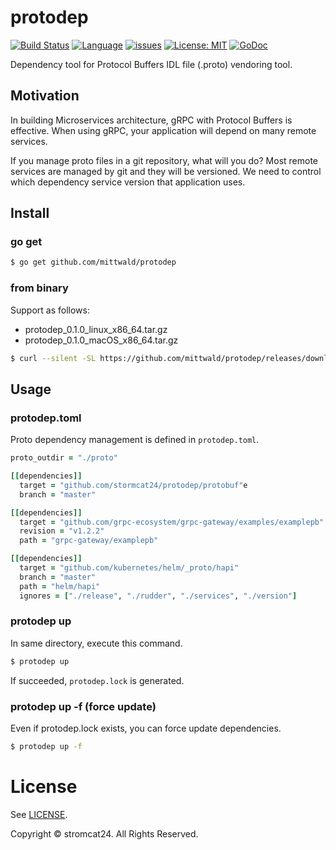 protodep
=======

[![Build Status](https://travis-ci.com/mittwald/protodep.svg?branch=master)](https://travis-ci.com/mittwald/protodep)
[![Language](https://img.shields.io/badge/language-go-brightgreen.svg?style=flat)](https://golang.org/)
[![issues](https://img.shields.io/github/issues/mittwald/protodep.svg?style=flat)](https://github.com/stormcat24/protodep/issues?state=open)
[![License: MIT](https://img.shields.io/badge/license-MIT-orange.svg)](LICENSE)
[![GoDoc](https://godoc.org/github.com/mittwald/protodep?status.png)](https://godoc.org/github.com/mittwald/protodep)

Dependency tool for Protocol Buffers IDL file (.proto) vendoring tool.

## Motivation

In building Microservices architecture, gRPC with Protocol Buffers is effective. When using gRPC, your application will depend on many remote services.

If you manage proto files in a git repository, what will you do? Most remote services are managed by git and they will be versioned. We need to control which dependency service version that application uses.

## Install

### go get

```bash
$ go get github.com/mittwald/protodep
```

### from binary

Support as follows:

* protodep_0.1.0_linux_x86_64.tar.gz
* protodep_0.1.0_macOS_x86_64.tar.gz

```bash
$ curl --silent -SL https://github.com/mittwald/protodep/releases/download/v0.1.0/protodep_0.1.0_$(uname)_x86_64.tar.gz | tar -xvzf - -C /usr/local/bin/ protodep
```

## Usage

### protodep.toml

Proto dependency management is defined in `protodep.toml`.

```Ruby
proto_outdir = "./proto"

[[dependencies]]
  target = "github.com/stormcat24/protodep/protobuf"e
  branch = "master"

[[dependencies]]
  target = "github.com/grpc-ecosystem/grpc-gateway/examples/examplepb"
  revision = "v1.2.2"
  path = "grpc-gateway/examplepb"

[[dependencies]]
  target = "github.com/kubernetes/helm/_proto/hapi"
  branch = "master"
  path = "helm/hapi"
  ignores = ["./release", "./rudder", "./services", "./version"]
```

### protodep up

In same directory, execute this command.

```bash
$ protodep up
```

If succeeded, `protodep.lock` is generated.

### protodep up -f (force update)

Even if protodep.lock exists, you can force update dependencies.

```bash
$ protodep up -f
```

License
===
See [LICENSE](LICENSE).

Copyright © stromcat24. All Rights Reserved.
